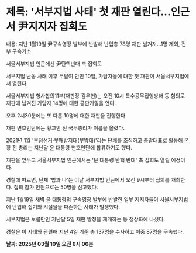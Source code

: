 # **제목: '서부지법 사태' 첫 재판 열린다…인근서 尹지지자 집회도**

  내용: 지난 1월19일 尹구속영장 발부에 반발해 난입총 78명 재판 넘겨져…1명 제외, 전부 구속기소 

서울서부지법 인근에선 尹탄핵반대 측 집회도

서부지법 난동 사태 이후 두달여 만인 10일, 가담자들에 대한 첫 재판이 서울서부지법에서 열린다. 

서울서부지법 형사합의11부(재판장 김우현)는 오전 10시 특수공무집행방해 등 혐의로 재판에 넘겨진 가담자 14명에 대한 공판기일을 연다. 

오후 2시30분에는 또 다른 10명에 대한 재판을 진행한다. 

재판 변호인단에는 황교안 전 국무총리가 이름을 올렸다. 

2021년 1월 '부정선거·부패방지대(부방대)'라는 단체를 조직하고 총괄대표로 활동해 온 황 전 총리는 지난달 윤 대통령 변호인단에 합류하기도 했다.

재판을 앞두고 서울서부지법 인근에서는 '윤 대통령 탄핵 반대' 측 집회도 열릴 예정이다. 

경찰에 따르면, 단체 '법과 나'는 이날 서부지법 인근에서 오전 9시부터 집회를 개최한다. 집회 참가 인원으로는 50명을 신고했다.

지난 1월19일 새벽 윤 대통령의 구속영장 발부에 반발한 일부 지지자들이 서울서부지법에 난입해 집기와 시설물을 파손하는 사태가 발생했다. 

서부지법은 보름만인 지난달 5일 재판 방청을 재개하는 등 정상화에 나섰다. 

경찰은 이 사태와 관련해 지난 4일 기준 총 137명을 수사하고 이중 87명을 구속했다.

  **날짜: 2025년 03월 10일 오전 6시 00분**